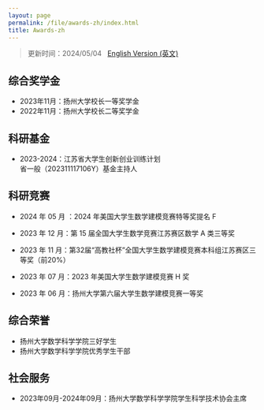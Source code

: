 ```yaml
---
layout: page
permalink: /file/awards-zh/index.html
title: Awards-zh
---
```


> 更新时间：2024/05/04 &nbsp; [English Version (英文)](https://ZyeWang33.github.io/awards/)

## 综合奖学金

- 2023年11月：扬州大学校长一等奖学金
- 2022年11月：扬州大学校长二等奖学金<br>

## 科研基金

- 2023-2024：江苏省大学生创新创业训练计划<br>省一般（202311117106Y）基金主持人

## 科研竞赛

- 2024 年 05 月 ：2024 年美国大学生数学建模竞赛特等奖提名 F
- 2023 年 12 月：第 15 届全国大学生数学竞赛江苏赛区数学 A 类三等奖
- 2023 年 11 月：第32届“高教社杯”全国大学生数学建模竞赛本科组江苏赛区三等奖（前20%）

- 2023 年 07 月：2023 年美国大学生数学建模竞赛 H 奖
- 2023 年 06 月：扬州大学第六届大学生数学建模竞赛一等奖

## 综合荣誉

- 扬州大学数学科学学院三好学生
- 扬州大学数学科学学院优秀学生干部

## 社会服务

- 2023年09月-2024年09月：扬州大学数学科学学院学生科学技术协会主席

